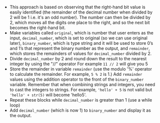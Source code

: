 - This approach is based on observing that the right-hand bit value is easily identified (the remainder of the decimal number when divided by 2 will be 1 i.e. it's an odd number). The number can then be divided by 2, which moves all the digits one place to the right, and so the next bit becomes the right-hand bit.
- Make variables called `original`, which is number that user enters as the input, `decimal_number`, which is set to original (so we can use original later), `binary_number`, which is type string and it will be used to store 0’s and 1’s that represent the binary number as the output, and `remainder`, which stores the remainders of values for `decimal_number` divided by 2.
- Divide `decimal_number` by 2 and round down the result to the nearest integer by using the "//" operator For example `11 // 2` will give you 5
- Store the remainder in variable `remainder` (use the modulo '%' operator to calculate the remainder. For example, `5 % 2` is 1.) Add `remainder` values using the addition operator to the front of the `binary_number` variable. Remember that when combining strings and integers, you need to cast the integers to strings. For example, `'hello' + 5` is not valid but `'hello' + str(5)` will become 'hello5'.
- Repeat these blocks while `decimal_number` is greater than 1 (use a while loop)
- Add `decimal_number` (which is now 1) to `binary_number` and display it as the output.